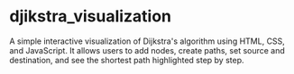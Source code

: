 # djikstra_visualization
A simple interactive visualization of Dijkstra's algorithm using HTML, CSS, and JavaScript.   It allows users to add nodes, create paths, set source and destination, and see the shortest path highlighted step by step.
